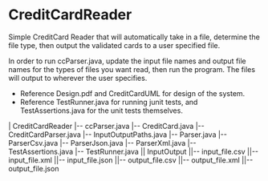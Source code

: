 # CreditCardReader

Simple CreditCard Reader that will automatically take in a file, determine the file type, then output the validated cards to a user specified file.

In order to run ccParser.java, update the input file names and output file names for the types of files you want read, then run the program. The files will output to wherever the user specifies.

+ Reference Design.pdf and CreditCardUML for design of the system.
+ Reference TestRunner.java for running junit tests, and TestAssertions.java for the unit tests themselves.

| CreditCardReader
|-- ccParser.java
|-- CreditCard.java
|-- CreditCardParser.java
|-- InputOutputPaths.java
|-- Parser.java
|-- ParserCsv.java
|-- ParserJson.java
|-- ParserXml.java
|-- TestAssertions.java
|-- TestRunner.java
|| InputOutput
||-- input_file.csv
||-- input_file.xml
||-- input_file.json
||-- output_file.csv
||-- output_file.xml
||-- output_file.json